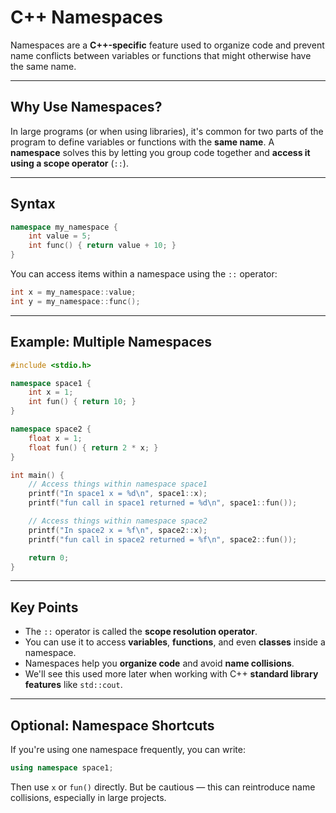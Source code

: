 # C++ Namespaces

Namespaces are a **C++-specific** feature used to organize code and prevent name conflicts between variables or functions that might otherwise have the same name.

---

## Why Use Namespaces?

In large programs (or when using libraries), it's common for two parts of the program to define variables or functions with the **same name**. A **namespace** solves this by letting you group code together and **access it using a scope operator** (`::`).

---

## Syntax

```cpp
namespace my_namespace {
    int value = 5;
    int func() { return value + 10; }
}
```

You can access items within a namespace using the `::` operator:

```cpp
int x = my_namespace::value;
int y = my_namespace::func();
```

---

## Example: Multiple Namespaces

```cpp
#include <stdio.h>

namespace space1 {
    int x = 1;
    int fun() { return 10; }
}

namespace space2 {
    float x = 1;
    float fun() { return 2 * x; }
}

int main() {
    // Access things within namespace space1
    printf("In space1 x = %d\n", space1::x);
    printf("fun call in space1 returned = %d\n", space1::fun());

    // Access things within namespace space2
    printf("In space2 x = %f\n", space2::x);
    printf("fun call in space2 returned = %f\n", space2::fun());

    return 0;
}
```

---

## Key Points

- The `::` operator is called the **scope resolution operator**.
- You can use it to access **variables**, **functions**, and even **classes** inside a namespace.
- Namespaces help you **organize code** and avoid **name collisions**.
- We'll see this used more later when working with C++ **standard library features** like `std::cout`.

---

## Optional: Namespace Shortcuts

If you're using one namespace frequently, you can write:

```cpp
using namespace space1;
```

Then use `x` or `fun()` directly. But be cautious — this can reintroduce name collisions, especially in large projects.
